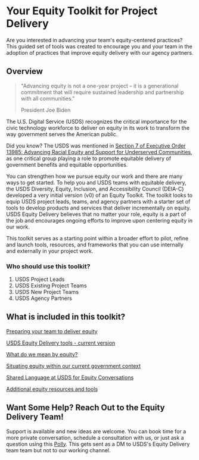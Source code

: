 # Your Equity Toolkit for Project Delivery
Are you interested in advancing your team's equity-centered practices? This guided set of tools was created to encourage you and your team in the adoption of practices that improve equity delivery with our agency partners.

## Overview

> "Advancing equity is not a one-year project – it is a generational commitment that will require sustained leadership and partnership with all communities."
>
>  President Joe Biden

The U.S. Digital Service (USDS) recognizes the critical importance for the civic technology workforce to deliver on equity in its work to transform the way government serves the American public. 

Did you know? The USDS was mentioned in [Section 7 of Executive Order 13985: Advancing Racial Equity and Support for Underserved Communities](https://www.whitehouse.gov/briefing-room/presidential-actions/2021/01/20/executive-order-advancing-racial-equity-and-support-for-underserved-communities-through-the-federal-government/), as one critical group playing a role to promote equitable delivery of government benefits and equitable opportunities.  

You can strengthen how we pursue equity our work and there are many ways to get started. To help you and USDS teams with equitable delivery, the USDS Diversity, Equity, Inclusion, and Accessibility Council (DEIA-C) developed a very initial version (v0) of an Equity Toolkit. The toolkit looks to equip USDS project leads, teams, and agency partners with a starter set of tools to develop products and services that deliver incrementally on equity. USDS Equity Delivery believes that no matter your role, equity is a part of the job and encourages ongoing efforts to improve upon centering equity in our work. 

This toolkit serves as a starting point within a broader effort to pilot, refine and launch tools, resources, and frameworks that you can use internally and externally in your project work.

### Who should use this toolkit?
1.	USDS Project Leads
2.	USDS Existing Project Teams
3.	USDS New Project Teams
4.	USDS Agency Partners

## What is included in this toolkit? 
[Preparing your team to deliver equity](prepare_equity_delivery.md)

[USDS Equity Delivery tools - current version](.com)

[What do we mean by equity?](defining_equity.md)

[Situating equity within our current government context](situating_equity.md)

[Shared Language at USDS for Equity Conversations](https://github.com/usds/equity_practice/blob/043bfe59d755633a4d7d4893941208e12d609f15/shared_language_terms.md)

[Additional equity resources and tools](.com)

## Want Some Help? Reach Out to the Equity Delivery Team!
Support is available and new ideas are welcome. You can book time for a more private conversation, schedule a consultation with us, or just ask a question using this [Polly](https://web.polly.ai/xakn93). This gets sent as a DM to USDS's Equity Delivery team team but not to our working channel.

